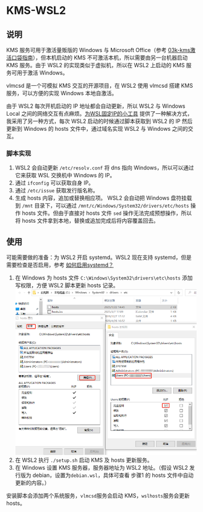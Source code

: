 # KMS-WSL2

## 说明

KMS 服务可用于激活量贩版的 Windows 与 Microsoft Office（参考 [03k-kms激活口袋指南](https://blog.03k.org/post/kms.html)），但本机启动的 KMS 不可激活本机，所以需要由另一台机器启动 KMS 服务。由于 WSL2 的实现类似于虚拟机，所以在 WSL2 上启动的 KMS 服务可用于激活 Windows。

vlmcsd 是一个可模拟 KMS 交互的开源项目，在 WSL2 使用 vlmcsd 搭建 KMS 服务，可以方便的实现 Windows 本地自激活。

由于 WSL2 每次开机启动的 IP 地址都会自动更新，所以 WSL2 与 Windows Local 之间的网络交互有点麻烦。[为WSL固定IP的小工具](https://blog.03k.org/post/wsl_switch_mod.html) 提供了一种解决方式，我采用了另一种方式，每次 WSL2 启动的时候通过脚本获取到 WSL2 的 IP 然后更新到 Windows 的 hosts 文件中，通过域名实现 WSL2 与 Windows 之间的交互。

### 脚本实现

1. WSL2 会自动更新 `/etc/resolv.conf` 将 dns 指向 Windows，所以可以通过它来获取 WSL 交换机中 Windows 的 IP。
2. 通过 `ifconfig` 可以获取自身 IP。
3. 通过 `/etc/issue` 获取发行版名称。
4. 生成 hosts 内容，追加或替换相应项。
WSL2 会自动把 Windows 盘符挂载到 `/mnt` 目录下，可以通过 `/mnt/c/Windows/System32/drivers/etc/hosts` 操作 hosts 文件。但由于直接对 hosts 文件 `sed` 操作无法完成预想操作，所以将 hosts 文件拿到本地，替换或追加完成后将内容覆盖回去。

## 使用

可能需要做的准备：为 WSL2 开启 systemd。WSL2 现在支持 systemd，但是需要检查是否启用，参考 [如何启用systemd？](https://learn.microsoft.com/zh-cn/windows/wsl/systemd#how-to-enable-systemd)

1. 在 Windows 为 hosts 文件 `C:\Windows\System32\drivers\etc\hosts` 添加写权限，方便 WSL2 脚本更新 hosts 记录。
![hosts](./doc/hosts.png)
2. 在 WSL2 执行 `./setup.sh` 启动 KMS 及 hosts 更新服务。
3. 在 Windows 设置 KMS 服务器，服务器地址为 WSL2 地址。（假设 WSL2 发行版为 debian，设置为`debian.wsl`，具体可查看 步骤1 的 hosts 文件中自动更新的内容。）

安装脚本会添加两个系统服务，`vlmcsd`服务会启动 KMS，`wslhosts`服务会更新 hosts。
